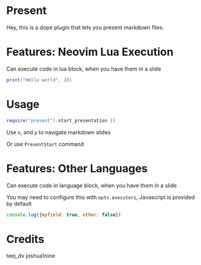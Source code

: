 # Present

Hey, this is a dope plugin that lets you present markdown files.
 
# Features: Neovim Lua Execution

Can execute code in lua block, when you have them in a slide

```lua
print("Hello world", 28)
```


# Usage

```lua
require("present").start_presentation {}
```
Use `n`, and `p` to navigate markdown slides

Or use `PresentStart` command

# Features: Other Languages

Can execute code in language block, when you have them in a slide

You may need to configure this with `opts.executors`, Javascript is provided by default

```javascript
console.log({myfield: true, other: false})
```

# Credits

teej_dv
joshua1nine
